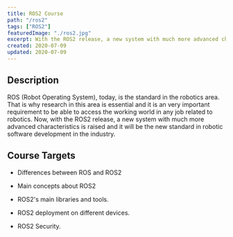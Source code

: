 ```yaml
---
title: ROS2 Course
path: "/ros2"
tags: ["ROS2"]
featuredImage: "./ros2.jpg"
excerpt: With the ROS2 release, a new system with much more advanced characteristics is raised and it will be the new standard in robotic software development in the industry.
created: 2020-07-09
updated: 2020-07-09
---
```


## Description

ROS (Robot Operating System), today, is the standard in the robotics area. That is why research in this area is essential and it is an very important requirement to be able to access the working world in any job related to robotics. Now, with the ROS2 release, a new system with much more advanced characteristics is raised and it will be the new standard in robotic software development in the industry.

## Course Targets

* Differences between ROS and ROS2

* Main concepts about ROS2

* ROS2's main libraries and tools.

* ROS2 deployment on different devices.

* ROS2 Security.
